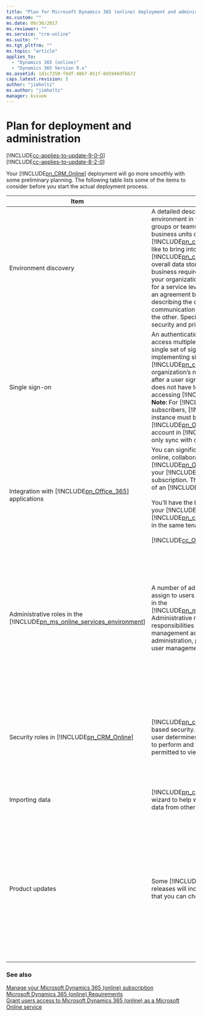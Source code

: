 ```yaml
---
title: "Plan for Microsoft Dynamics 365 (online) deployment and administration | MicrosoftDocs"
ms.custom: ""
ms.date: 09/30/2017
ms.reviewer: ""
ms.service: "crm-online"
ms.suite: ""
ms.tgt_pltfrm: ""
ms.topic: "article"
applies_to: 
  - "Dynamics 365 (online)"
  - "Dynamics 365 Version 9.x"
ms.assetid: 1d1c7350-f8df-4867-851f-8d5940dfbb72
caps.latest.revision: 5
author: "jimholtz"
ms.author: "jimholtz"
manager: kvivek
---
```

# Plan for deployment and administration

[!INCLUDE[cc-applies-to-update-9-0-0](../includes/cc_applies_to_update_9_0_0.md)]<br/>[!INCLUDE[cc-applies-to-update-8-2-0](../includes/cc_applies_to_update_8_2_0.md)]

Your [!INCLUDE[pn_CRM_Online](../includes/pn-crm-online.md)] deployment will go more smoothly with some preliminary planning.  The following table lists some of the items to consider before you start the actual deployment process.  
  
|Item|Description|Considerations|  
|----------|-----------------|--------------------|  
|Environment discovery|A detailed description of your organization’s environment in terms of number of users, groups or teams, and the number and type of business units or divisions. Identify current [!INCLUDE[pn_crm_shortest](../includes/pn-crm-shortest.md)] data that you would like to bring into [!INCLUDE[pn_crm_online_shortest](../includes/pn-crm-online-shortest.md)], and your overall data storage requirements. Include a business requirements analysis that describes your organization’s expectation or requirements for a service level agreement (SLA). An SLA is an agreement between two or more parties describing the deliverables, support, and communication that each party will provide to the other. Specify your policies related to security and privacy.|Is there enough overlap in customers and products across business units to be able to work in the same [!INCLUDE[pn_crm_shortest](../includes/pn-crm-shortest.md)] data? What type of security policy does the organization already have in place? Are there any special requirements in this area? Is there a plan for business growth that could affect the number of users of [!INCLUDE[pn_crm_online_shortest](../includes/pn-crm-online-shortest.md)]?<br /><br /> Plan for enough time to do this discovery; information that comes out of this exercise can affect the way you implement the service.|  
|Single sign-on|An authentication process that enables a user to access multiple systems or services through a single set of sign-on credentials. For example, implementing single sign-on for [!INCLUDE[pn_crm_online_shortest](../includes/pn-crm-online-shortest.md)] in an organization’s network environment means that after a user signs in to the network, that user does not have to enter credentials again when accessing [!INCLUDE[pn_crm_online_shortest](../includes/pn-crm-online-shortest.md)]. **Note:**  For [!INCLUDE[pn_Office_365](../includes/pn-office-365.md)] subscribers, [!INCLUDE[pn_crm_online_shortest](../includes/pn-crm-online-shortest.md)] instance must be in the same tenant as your [!INCLUDE[pn_Office_365](../includes/pn-office-365.md)] subscription. A user account in [!INCLUDE[pn_Active_Directory](../includes/pn-active-directory.md)] can only sync with one tenant.|There are additional requirements to implement single sign-on, therefore, consider how important it is to your organization.<br /><br /> [!INCLUDE[proc_more_information](../includes/proc-more-information.md)] [Manage user account synchronization](manage-user-account-synchronization.md)|  
|Integration with [!INCLUDE[pn_Office_365](../includes/pn-office-365.md)] applications|You can significantly enhance your company’s online, collaborative experience by integrating [!INCLUDE[pn_Office_365](../includes/pn-office-365.md)] applications with your [!INCLUDE[pn_crm_online_shortest](../includes/pn-crm-online-shortest.md)] subscription. This requires a separate purchase of an [!INCLUDE[pn_Office_365](../includes/pn-office-365.md)] subscription<br /><br /> You’ll have the best integration experience if your [!INCLUDE[pn_Office_365](../includes/pn-office-365.md)] subscription and [!INCLUDE[pn_crm_online_shortest](../includes/pn-crm-online-shortest.md)] instance are in the same tenant.<br /><br /> [!INCLUDE[cc_Office365PlanRequirement](../includes/cc-office365planrequirement.md)]|[!INCLUDE[proc_more_information](../includes/proc-more-information.md)] [What is Office 365 and how does it relate to Dynamics 365 (online)?](what-office-365-how-does-relate.md)|  
|Administrative roles in the [!INCLUDE[pn_ms_online_services_environment](../includes/pn-ms-online-services-environment.md)]|A number of administrative roles are available to assign to users if you manage your subscription in the [!INCLUDE[pn_ms_online_services_environment](../includes/pn-ms-online-services-environment.md)]. Administrative roles define administrative responsibilities related to subscription management activities, for example, billing administration, password administration, and user management administration.|Consider the available administrative roles and the needs of your environment to identify the roles you want to use and the users you will choose for each role. The global administrator role is the highest level role, having all the permissions to manage any part of the subscription process. We recommend that you assign this role to more than one person so that someone is always available to manage all aspects of the subscription. **Note:**  Administrative roles cover all subscription management functions within the service. These aren’t the same as the security roles that you assign to users in [!INCLUDE[pn_crm_online_shortest](../includes/pn-crm-online-shortest.md)], which are required and govern access to resources in the [!INCLUDE[pn_crm_online_shortest](../includes/pn-crm-online-shortest.md)] service. See “Security roles in [!INCLUDE[pn_CRM_Online](../includes/pn-crm-online.md)]” in this table.|  
|Security roles in [!INCLUDE[pn_CRM_Online](../includes/pn-crm-online.md)]|[!INCLUDE[pn_crm_online_shortest](../includes/pn-crm-online-shortest.md)] uses role-based security.  The security role assigned to a user determines the tasks the user is permitted to perform and the data that the user is permitted to view.|Every user must be assigned at least one security role  to access [!INCLUDE[pn_crm_online_shortest](../includes/pn-crm-online-shortest.md)]. **Note:**  Security roles aren’t the same as administrative roles in the [!INCLUDE[pn_ms_online_services_environment](../includes/pn-ms-online-services-environment.md)], which cover subscription management and related activities in the [!INCLUDE[pn_MS_Online_Services_Portal](../includes/pn-ms-online-services-portal.md)]. See: Administrative roles in the [!INCLUDE[pn_ms_online_services_environment](../includes/pn-ms-online-services-environment.md)] in this table.|  
|Importing data|[!INCLUDE[pn_crm_online_shortest](../includes/pn-crm-online-shortest.md)] offers a wizard to help with importing Dynamics 365 data from other applications and services.|If you import data from other systems, consider the way you’ll process the data to minimize errors. [!INCLUDE[proc_more_information](../includes/proc-more-information.md)] [Import data (all record types)](import-data-all-record-types.md)|  
|Product updates|Some [!INCLUDE[pn_crm_online_shortest](../includes/pn-crm-online-shortest.md)] releases will include optional product updates that you can choose to enable.|Product updates may affect existing customizations in your [!INCLUDE[pn_crm_online_shortest](../includes/pn-crm-online-shortest.md)] instance. Review the documentation associated with each product update before you enable it in a production environment. Additionally, some product updates, such as the sales and service process forms, can’t be removed or easily reverted to the previous functionality. Therefore, you should give careful consideration before you enable a product update. [!INCLUDE[proc_more_information](../includes/proc-more-information.md)] [Manage product updates](https://docs.microsoft.com/dynamics365/customer-engagement/admin/manage-updates) **Tip:**  If you’re unsure whether you want to enable a product update in a [!INCLUDE[pn_crm_online_shortest](../includes/pn-crm-online-shortest.md)] instance used in production, sign up for a trial subscription to evaluate the new functionality. [!INCLUDE[proc_more_information](../includes/proc-more-information.md)] [Sign up for a free trial](http://go.microsoft.com/fwlink/p/?LinkID=256392)|  
  
### See also 
 [Manage your Microsoft Dynamics 365 (online) subscription](manage-subscriptions-licenses-user-accounts.md)   
 [Microsoft Dynamics 365 (online) Requirements](https://docs.microsoft.com/dynamics365/customer-engagement/admin/online-requirements)   
 [Grant users access to Microsoft Dynamics 365 (online) as a Microsoft Online service](grant-users-access.md)
